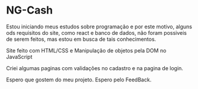 # NG-Cash

Estou iniciando meus estudos sobre programação e por este motivo, alguns ods requisitos do site, como react e banco de dados, não foram possiveis de serem feitos, mas estou em busca de tais conhecimentos.

Site feito com HTML/CSS e Manipulação de objetos pela DOM no JavaScript

Criei algumas paginas com validações no cadastro e na pagina de login.

Espero que gostem do meu projeto. Espero pelo FeedBack.